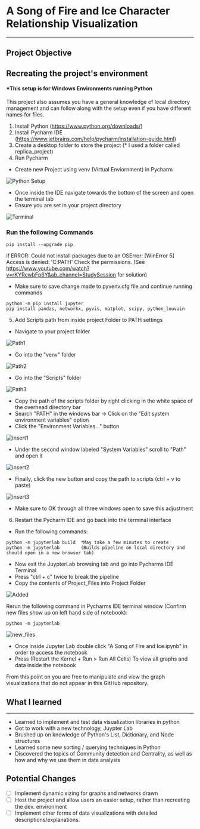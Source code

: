 # A Song of Fire and Ice Character Relationship Visualization
---

## Project Objective




## Recreating the project's environment

#### *This setup is for Windows Environments running Python

This project also assumes you have a general knowledge of local directory management and can follow along with the setup even if you have different names for files.

1. Install Python (https://www.python.org/downloads/)
2. Install Pycharm IDE (https://www.jetbrains.com/help/pycharm/installation-guide.html)
3. Create a desktop folder to store the project (* I used a folder called replica_project)
4. Run Pycharm

- Create new Project using venv (Virtual Enviornment) in Pycharm 

![Python Setup](https://user-images.githubusercontent.com/54562962/194196957-699c2bcb-b441-4a57-a4ad-37a594b8faf3.jpg)

- Once inside the IDE navigate towards the bottom of the screen and open the terminal tab
- Ensure you are set in your project directory

![Terminal](https://user-images.githubusercontent.com/54562962/194197575-6bc51bc0-e039-4dd0-96e4-79f462629426.jpg)

 ### Run the following Commands
```
pip install --upgrade pip
```
if ERROR: Could not install packages due to an OSError: [WinError 5] Access is denied: 'C:PATH' Check the permissions.
(See https://www.youtube.com/watch?v=rKYRcwbFp6Y&ab_channel=StudySession for solution)
- Make sure to save change made to pyvenv.cfg file and continue running commands
```
python -m pip install jupyter
pip install pandas, networkx, pyvis, matplot, scipy, python_louvain
```
5. Add Scripts path from inside project Folder to PATH settings
- Navigate to your project folder

![Path1](https://user-images.githubusercontent.com/54562962/194244524-a5650cfe-ed90-4144-a62b-97da3b92b108.jpg)

- Go into the "venv" folder
			
![Path2](https://user-images.githubusercontent.com/54562962/194244582-4b745633-65bc-49b4-94ec-32eccadb695f.jpg)

- Go into the "Scripts" folder

![Path3](https://user-images.githubusercontent.com/54562962/194244646-d9745762-5db9-497a-ba59-bd66cfa80170.jpg)

- Copy the path of the scripts folder by right clicking in the white space of the overhead directory bar
- Search "PATH" in the windows bar -> Click on the "Edit system environment variables" option
- Click the "Environment Variables..." button
 
![insert1](https://user-images.githubusercontent.com/54562962/194244833-c6543d56-1144-489c-b0ab-7bda30db1d4e.jpg)

- Under the second window labeled "System Variables" scroll to "Path" and open it

![insert2](https://user-images.githubusercontent.com/54562962/194244997-762c0266-d28e-4860-9b69-af8de2070148.jpg)


- Finally, click the new button and copy the path to scripts (ctrl + v to paste)

![insert3](https://user-images.githubusercontent.com/54562962/194245061-89216a00-ecd8-48ee-b558-5c56331c67c3.jpg)

* Make sure to OK through all three windows open to save this adjustment

6. Restart the Pycharm IDE and go back into the terminal interface
- Run the following commands:

```
python -m jupyterlab build	*May take a few minutes to create 
python -m jupyterlab		(Builds pipeline on local directory and should open in a new browser tab)
```

- Now exit the JuypterLab browsing tab and go into Pycharms IDE Terminal
- Press "ctrl + c" twice to break the pipeline
- Copy the contents of Project_Files into Project Folder

![Added](https://user-images.githubusercontent.com/54562962/194246336-bc3e985b-884e-44f7-a420-a29bff8f07d6.jpg)

Rerun the following command in Pycharms IDE terminal window (Confirm new files show up on left hand side of notebook):
```
python -m jupyterlab 
```

![new_files](https://user-images.githubusercontent.com/54562962/194246608-98ff4aae-01b0-4dfe-9e02-b9e45ba1871c.jpg)

- Once inside Jupyter Lab double click "A Song of Fire and Ice.ipynb" in order to access the notebook
- Press (Restart the Kernel + Run > Run All Cells) To view all graphs and data inside the notebook
 
From this point on you are free to manipulate and view the graph visualizations that do not appear in this GitHub repository.


## What I learned
------------------------
- Learned to implement and test data visualization libraries in python
- Got to work with a new technology, Juypter Lab
- Brushed up on knowledge of Python's List, Dictionary, and Node structures
- Learned some new sorting / querying techniques in Python
- Discovered the topics of Community detection and Centrality, as well as how and why we use them in data analysis

## Potential Changes
- [ ] Implement dynamic sizing for graphs and networks drawn
- [ ] Host the project and allow users an easier setup, rather than recreating the dev. environment
- [ ] Implement other forms of data visualizations with detailed descriptions/explanations.
